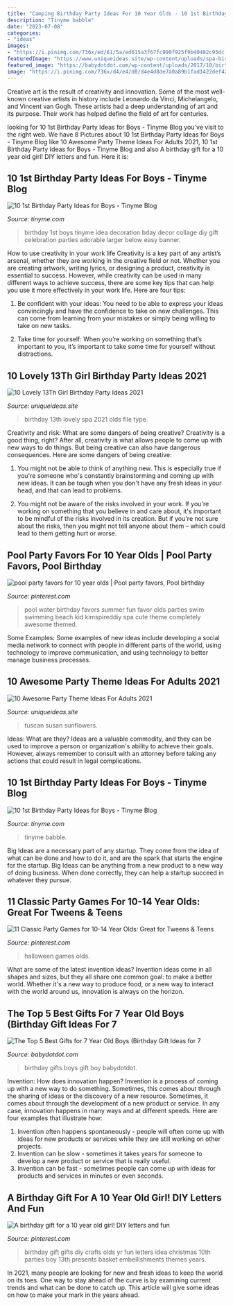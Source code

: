 ```yaml
---
title: "Camping Birthday Party Ideas For 10 Year Olds - 10 1st Birthday Party Ideas For Boys"
description: "Tinyme babble"
date: "2023-07-08"
categories:
- "ideas"
images:
- "https://i.pinimg.com/736x/ed/61/5a/ed615a3f67fc990f925f9b40482c95dc.jpg"
featuredImage: "https://www.uniqueideas.site/wp-content/uploads/spa-birthday-party-ideas-for-13-year-olds-spa-at-home-pinterest-7.jpg"
featured_image: "https://babydotdot.com/wp-content/uploads/2017/10/birthday-ideas-7-year-old-boy.jpg"
image: "https://i.pinimg.com/736x/d4/e4/d8/d4e4d8de7a0a89b1fad1422def429a85.jpg"
---
```



Creative art is the result of creativity and innovation. Some of the most well-known creative artists in history include Leonardo da Vinci, Michelangelo, and Vincent van Gogh. These artists had a deep understanding of art and its purpose. Their work has helped define the field of art for centuries.

	

		
looking for 10 1st Birthday Party Ideas for Boys - Tinyme Blog you've visit to the right web. We have 8 Pictures about 10 1st Birthday Party Ideas for Boys - Tinyme Blog like 10 Awesome Party Theme Ideas For Adults 2021, 10 1st Birthday Party Ideas for Boys - Tinyme Blog and also A birthday gift for a 10 year old girl! DIY letters and fun. Here it is:
		
    
## 10 1st Birthday Party Ideas For Boys - Tinyme Blog

<img loading=lazy src="https://www.tinyme.com/blog/wp-content/uploads/10-1st-birthday-party-ideas-for-boys/10-1st-Birthday-Party-Ideas-for-Boys-1.jpg" onerror="this.onerror=null;this.src='https://tse1.mm.bing.net/th?id=OIP.1kHzk0fs6C5dvvbpsW19iwHaLJ&amp;pid=15.1';" alt="10 1st Birthday Party Ideas for Boys - Tinyme Blog">

_Source: tinyme.com_

>birthday 1st boys tinyme idea decoration bday decor collage diy gift celebration parties adorable larger below easy banner. 

	

How to use creativity in your work life
Creativity is a key part of any artist’s arsenal, whether they are working in the creative field or not. Whether you are creating artwork, writing lyrics, or designing a product, creativity is essential to success. However, while creativity can be used in many different ways to achieve success, there are some key tips that can help you use it more effectively in your work life. Here are four tips:
1. Be confident with your ideas: You need to be able to express your ideas convincingly and have the confidence to take on new challenges. This can come from learning from your mistakes or simply being willing to take on new tasks.

2. Take time for yourself: When you’re working on something that’s important to you, it’s important to take some time for yourself without distractions.

    
## 10 Lovely 13Th Girl Birthday Party Ideas 2021

<img loading=lazy src="https://www.uniqueideas.site/wp-content/uploads/spa-birthday-party-ideas-for-13-year-olds-spa-at-home-pinterest-7.jpg" onerror="this.onerror=null;this.src='https://tse4.mm.bing.net/th?id=OIP.w7WhWUUVCanQ5ODbRKd6WAHaLD&amp;pid=15.1';" alt="10 Lovely 13Th Girl Birthday Party Ideas 2021">

_Source: uniqueideas.site_

>birthday 13th lovely spa 2021 olds file type. 

	

Creativity and risk: What are some dangers of being creative?
Creativity is a good thing, right? After all, creativity is what allows people to come up with new ways to do things. But being creative can also have dangerous consequences. Here are some dangers of being creative:
1) You might not be able to think of anything new. This is especially true if you're someone who's constantly brainstorming and coming up with new ideas. It can be tough when you don't have any fresh ideas in your head, and that can lead to problems.

2) You might not be aware of the risks involved in your work. If you're working on something that you believe in and care about, it's important to be mindful of the risks involved in its creation. But if you're not sure about the risks, then you might not tell anyone about them – which could lead to them getting hurt or worse.

    
## Pool Party Favors For 10 Year Olds | Pool Party Favors, Pool Birthday

<img loading=lazy src="https://i.pinimg.com/736x/ed/61/5a/ed615a3f67fc990f925f9b40482c95dc.jpg" onerror="this.onerror=null;this.src='https://tse4.mm.bing.net/th?id=OIP.1jKinRpFWNAENSvT2k0PDgAAAA&amp;pid=15.1';" alt="pool party favors for 10 year olds | Pool party favors, Pool birthday">

_Source: pinterest.com_

>pool water birthday favors summer fun favor olds parties swim swimming beach kid kimspireddiy spa cute theme completely awesome themed. 

	

Some Examples:
Some examples of new ideas include developing a social media network to connect with people in different parts of the world, using technology to improve communication, and using technology to better manage business processes.

    
## 10 Awesome Party Theme Ideas For Adults 2021

<img loading=lazy src="https://www.uniqueideas.site/wp-content/uploads/western-party-theme-ideas-adults-interiors-mary-susan-home-art.jpg" onerror="this.onerror=null;this.src='https://tse4.mm.bing.net/th?id=OIP.L0qFtuW1QD3bGcWQkzwtAQHaFj&amp;pid=15.1';" alt="10 Awesome Party Theme Ideas For Adults 2021">

_Source: uniqueideas.site_

>tuscan susan sunflowers. 

	

Ideas: What are they?
Ideas are a valuable commodity, and they can be used to improve a person or organization's ability to achieve their goals. However, always remember to consult with an attorney before taking any actions that could result in legal complications.

    
## 10 1st Birthday Party Ideas For Boys - Tinyme Blog

<img loading=lazy src="https://www.tinyme.com/blog/wp-content/uploads/10-1st-birthday-party-ideas-for-boys/10-1st-Birthday-Party-Ideas-for-Boys-8.jpg" onerror="this.onerror=null;this.src='https://tse1.mm.bing.net/th?id=OIP.UCRMJEJ5IDWgZFq8ZMGYPwHaHF&amp;pid=15.1';" alt="10 1st Birthday Party Ideas for Boys - Tinyme Blog">

_Source: tinyme.com_

>tinyme babble. 

	

Big Ideas are a necessary part of any startup. They come from the idea of what can be done and how to do it, and are the spark that starts the engine for the startup. Big Ideas can be anything from a new product to a new way of doing business. When done correctly, they can help a startup succeed in whatever they pursue.

    
## 11 Classic Party Games For 10-14 Year Olds: Great For Tweens &amp; Teens

<img loading=lazy src="https://i.pinimg.com/736x/d4/e4/d8/d4e4d8de7a0a89b1fad1422def429a85.jpg" onerror="this.onerror=null;this.src='https://tse1.mm.bing.net/th?id=OIP.wYCHim6oup57N0xRb2c4ZgHaLH&amp;pid=15.1';" alt="11 Classic Party Games for 10-14 Year Olds: Great for Tweens &amp; Teens">

_Source: pinterest.com_

>halloween games olds. 

	

What are some of the latest invention ideas?
Invention ideas come in all shapes and sizes, but they all share one common goal: to make a better world. Whether it's a new way to produce food, or a new way to interact with the world around us, innovation is always on the horizon.

    
## The Top 5 Best Gifts For 7 Year Old Boys (Birthday Gift Ideas For 7

<img loading=lazy src="https://babydotdot.com/wp-content/uploads/2017/10/birthday-ideas-7-year-old-boy.jpg" onerror="this.onerror=null;this.src='https://tse3.mm.bing.net/th?id=OIP.EWU-5ojBaa8_47RnPXgU1AHaEz&amp;pid=15.1';" alt="The Top 5 Best Gifts for 7 Year Old Boys (Birthday Gift Ideas for 7">

_Source: babydotdot.com_

>birthday gifts boys gift boy babydotdot. 

	

Invention: How does innovation happen?
Invention is a process of coming up with a new way to do something. Sometimes, this comes about through the sharing of ideas or the discovery of a new resource. Sometimes, it comes about through the development of a new product or service.
In any case, innovation happens in many ways and at different speeds. Here are four examples that illustrate how: 

1) Invention often happens spontaneously - people will often come up with ideas for new products or services while they are still working on other projects. 
2) Invention can be slow - sometimes it takes years for someone to develop a new product or service that is really useful. 
3) Invention can be fast - sometimes people can come up with ideas for products and services in minutes or even seconds.

    
## A Birthday Gift For A 10 Year Old Girl! DIY Letters And Fun

<img loading=lazy src="https://s-media-cache-ak0.pinimg.com/736x/13/7d/ba/137dbaeb5861fa8bb101ea52f250cdc6.jpg" onerror="this.onerror=null;this.src='https://tse4.mm.bing.net/th?id=OIP.87BjHct__06Dw2SWjiQfmgHaJ6&amp;pid=15.1';" alt="A birthday gift for a 10 year old girl! DIY letters and fun">

_Source: pinterest.com_

>birthday gift gifts diy crafts olds yr fun letters idea christmas 10th parties boy 13th presents basket embellishments themes years. 

	

In 2021, many people are looking for new and fresh ideas to keep the world on its toes. One way to stay ahead of the curve is by examining current trends and what can be done to catch up. This article will give some ideas on how to make your mark in the years ahead.

